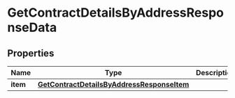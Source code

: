 

# GetContractDetailsByAddressResponseData


## Properties

Name | Type | Description | Notes
------------ | ------------- | ------------- | -------------
**item** | [**GetContractDetailsByAddressResponseItem**](GetContractDetailsByAddressResponseItem.md) |  | 



